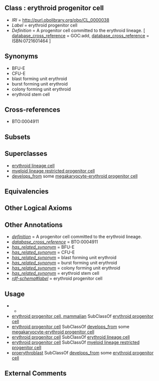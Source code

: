 
## Class : erythroid progenitor cell

 * *IRI* = http://purl.obolibrary.org/obo/CL_0000038
 * *Label* = erythroid progenitor cell
 * *Definition* = A progenitor cell committed to the erythroid lineage. [ [database_cross_reference](../../ef/oboInOwl#hasDbXref.md) = GOC:add, [database_cross_reference](../../ef/oboInOwl#hasDbXref.md) = ISBN:0721601464 ]

## Synonyms

 * BFU-E
 * CFU-E
 * blast forming unit erythroid
 * burst forming unit erythroid
 * colony forming unit erythroid
 * erythroid stem cell

## Cross-references

 * BTO:0004911

## Subsets


## Superclasses

 * [erythroid lineage cell](../../CL/64/CL_0000764.md)
 * [myeloid lineage restricted progenitor cell](../../CL/39/CL_0000839.md)
 * [develops_from](../../RO/02/RO_0002202.md) some [megakaryocyte-erythroid progenitor cell](../../CL/50/CL_0000050.md)

## Equivalencies


## Other Logical Axioms


## Other Annotations

 * *[definition](../../IAO/15/IAO_0000115.md)* = A progenitor cell committed to the erythroid lineage.
 * *[database_cross_reference](../../ef/oboInOwl#hasDbXref.md)* = BTO:0004911
 * *[has_related_synonym](../../ym/oboInOwl#hasRelatedSynonym.md)* = BFU-E
 * *[has_related_synonym](../../ym/oboInOwl#hasRelatedSynonym.md)* = CFU-E
 * *[has_related_synonym](../../ym/oboInOwl#hasRelatedSynonym.md)* = blast forming unit erythroid
 * *[has_related_synonym](../../ym/oboInOwl#hasRelatedSynonym.md)* = burst forming unit erythroid
 * *[has_related_synonym](../../ym/oboInOwl#hasRelatedSynonym.md)* = colony forming unit erythroid
 * *[has_related_synonym](../../ym/oboInOwl#hasRelatedSynonym.md)* = erythroid stem cell
 * *[rdf-schema#label](../../el/rdf-schema#label.md)* = erythroid progenitor cell

## Usage

 * -
 * [erythroid progenitor cell, mammalian](../../CL/66/CL_0001066.md) SubClassOf [erythroid progenitor cell](../../CL/38/CL_0000038.md)
 * [erythroid progenitor cell](../../CL/38/CL_0000038.md) SubClassOf [develops_from](../../RO/02/RO_0002202.md) some [megakaryocyte-erythroid progenitor cell](../../CL/50/CL_0000050.md)
 * [erythroid progenitor cell](../../CL/38/CL_0000038.md) SubClassOf [erythroid lineage cell](../../CL/64/CL_0000764.md)
 * [erythroid progenitor cell](../../CL/38/CL_0000038.md) SubClassOf [myeloid lineage restricted progenitor cell](../../CL/39/CL_0000839.md)
 * [proerythroblast](../../CL/47/CL_0000547.md) SubClassOf [develops_from](../../RO/02/RO_0002202.md) some [erythroid progenitor cell](../../CL/38/CL_0000038.md)

## External Comments

